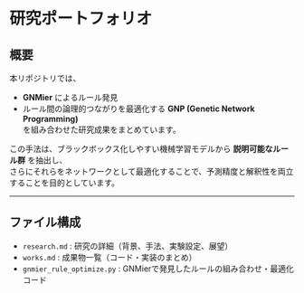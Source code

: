 # 研究ポートフォリオ

## 概要
本リポジトリでは、  
- **GNMier** によるルール発見  
- ルール間の論理的つながりを最適化する **GNP (Genetic Network Programming)**  
を組み合わせた研究成果をまとめています。  

この手法は、ブラックボックス化しやすい機械学習モデルから **説明可能なルール群** を抽出し、  
さらにそれらをネットワークとして最適化することで、予測精度と解釈性を両立することを目的としています。  

---

## ファイル構成
- `research.md` : 研究の詳細（背景、手法、実験設定、展望）  
- `works.md` : 成果物一覧（コード・実装のまとめ）  
- `gnmier_rule_optimize.py` : GNMierで発見したルールの組み合わせ・最適化コード  

